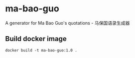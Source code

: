 # ma-bao-guo
A generator for Ma Bao Guo's quotations - 马保国语录生成器

## Build docker image
```
docker build -t ma-bao-guo:1.0 .
```
